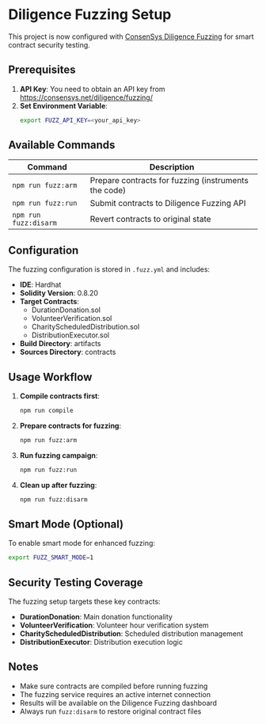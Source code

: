 # Diligence Fuzzing Setup

This project is now configured with [ConsenSys Diligence Fuzzing](https://github.com/ConsenSysDiligence/diligence-fuzzing) for smart contract security testing.

## Prerequisites

1. **API Key**: You need to obtain an API key from https://consensys.net/diligence/fuzzing/
2. **Set Environment Variable**:
   ```bash
   export FUZZ_API_KEY=<your_api_key>
   ```

## Available Commands

| Command               | Description                                          |
| --------------------- | ---------------------------------------------------- |
| `npm run fuzz:arm`    | Prepare contracts for fuzzing (instruments the code) |
| `npm run fuzz:run`    | Submit contracts to Diligence Fuzzing API            |
| `npm run fuzz:disarm` | Revert contracts to original state                   |

## Configuration

The fuzzing configuration is stored in `.fuzz.yml` and includes:

- **IDE**: Hardhat
- **Solidity Version**: 0.8.20
- **Target Contracts**:
  - DurationDonation.sol
  - VolunteerVerification.sol
  - CharityScheduledDistribution.sol
  - DistributionExecutor.sol
- **Build Directory**: artifacts
- **Sources Directory**: contracts

## Usage Workflow

1. **Compile contracts first**:

   ```bash
   npm run compile
   ```

2. **Prepare contracts for fuzzing**:

   ```bash
   npm run fuzz:arm
   ```

3. **Run fuzzing campaign**:

   ```bash
   npm run fuzz:run
   ```

4. **Clean up after fuzzing**:
   ```bash
   npm run fuzz:disarm
   ```

## Smart Mode (Optional)

To enable smart mode for enhanced fuzzing:

```bash
export FUZZ_SMART_MODE=1
```

## Security Testing Coverage

The fuzzing setup targets these key contracts:

- **DurationDonation**: Main donation functionality
- **VolunteerVerification**: Volunteer hour verification system
- **CharityScheduledDistribution**: Scheduled distribution management
- **DistributionExecutor**: Distribution execution logic

## Notes

- Make sure contracts are compiled before running fuzzing
- The fuzzing service requires an active internet connection
- Results will be available on the Diligence Fuzzing dashboard
- Always run `fuzz:disarm` to restore original contract files
